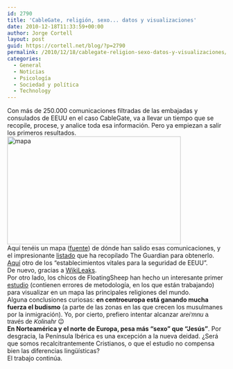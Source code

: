 ```yaml
---
id: 2790
title: 'CableGate, religión, sexo... datos y visualizaciones'
date: 2010-12-18T11:33:59+00:00
author: Jorge Cortell
layout: post
guid: https://cortell.net/blog/?p=2790
permalink: /2010/12/18/cablegate-religion-sexo-datos-y-visualizaciones/
categories:
  - General
  - Noticias
  - Psicología
  - Sociedad y polí­tica
  - Technology
---
```

<div id="_mcePaste">
  Con más de 250.000 comunicaciones filtradas de las embajadas y consulados de EEUU en el caso CableGate, va a llevar un tiempo que se recopile, procese, y analice toda esa información. Pero ya empiezan a salir los primeros resultados.
</div>

<div>
  <img class="aligncenter" src="https://2.bp.blogspot.com/_DlJyFTh4bjU/TPLMc59-3hI/AAAAAAAAJpQ/6IC_9Y1A4bM/s400/Wikileaks%2Bdocuments.jpg" alt="mapa" width="400" height="249" />
</div>

<div id="_mcePaste">
  Aquí tenéis un mapa (<a title="https://zerogeography.blogspot.com/2010/11/map-of-wikileaks-us-embassy-cables.html" href="https://zerogeography.blogspot.com/2010/11/map-of-wikileaks-us-embassy-cables.html" target="_blank">fuente</a>) de dónde han salido esas comunicaciones, y el impresionante <a title="https://www.google.com/fusiontables/DataSource?dsrcid=317391" href="https://www.google.com/fusiontables/DataSource?dsrcid=317391" target="_blank">listado</a> que ha recopilado The Guardian para obtenerlo. <a title="https://www.floatingsheep.org/2010/12/map-of-wikileaks-list-of-facilities.html" href="https://www.floatingsheep.org/2010/12/map-of-wikileaks-list-of-facilities.html" target="_blank">Aquí</a> otro de los “establecimientos vitales para la seguridad de EEUU”.
</div>

<div id="_mcePaste">
  De nuevo, gracias a <a title="https://mirror.wikileaks.info/" href="https://mirror.wikileaks.info/" target="_blank">WikiLeaks</a>.
</div>

<div>
  Por otro lado, los chicos de FloatingSheep han hecho un interesante primer <a title="https://www.floatingsheep.org/2010/01/googles-geographies-of-religion.html" href="https://www.floatingsheep.org/2010/01/googles-geographies-of-religion.html" target="_blank">estudio</a> (contienen errores de metodología, en los que están trabajando) para visualizar en un mapa las principales religiones del mundo.
</div>

<div id="_mcePaste">
  Alguna conclusiones curiosas: <strong>en centroeuropa está ganando mucha fuerza el budismo</strong> (a parte de las zonas en las que crecen los musulmanes por la inmigración). Yo, por cierto, prefiero intentar alcanzar <span style="font-family: sans-serif"><em>arei‘mnu </em>a través de <em>Kolinahr</em> 😉</span>
</div>

<div>
  <strong>En Norteamérica y el norte de Europa, pesa más “sexo” que “Jesús”</strong>. Por desgracia, la Península Ibérica es una excepción a la nueva deidad. ¿Será que somos recalcitrantemente Cristianos, o que el estudio no compensa bien las diferencias lingüísticas?
</div>

<div>
  El trabajo continúa.
</div>